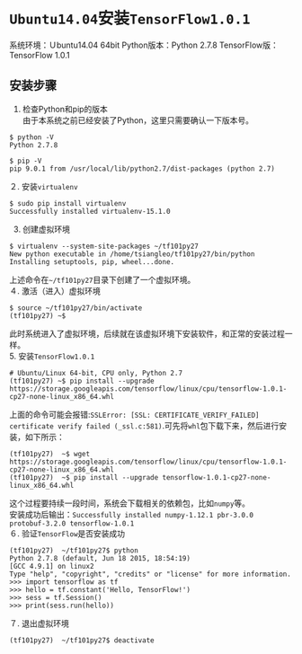 # `Ubuntu14.04`安装`TensorFlow1.0.1`
系统环境：Ｕbuntu14.04 64bit
Python版本：Python 2.7.8
TensorFlow版：TensorFlow 1.0.1

## 安装步骤   
1. 检查Python和pip的版本   
由于本系统之前已经安装了Python，这里只需要确认一下版本号。      
```
$ python -V
Python 2.7.8
```
```
$ pip -V
pip 9.0.1 from /usr/local/lib/python2.7/dist-packages (python 2.7)
```
２. 安装`virtualenv`   
```
$ sudo pip install virtualenv
Successfully installed virtualenv-15.1.0
```
3. 创建虚拟环境   
```
$ virtualenv --system-site-packages ~/tf101py27
New python executable in /home/tsiangleo/tf101py27/bin/python
Installing setuptools, pip, wheel...done.
```
上述命令在`~/tf101py27`目录下创建了一个虚拟环境。    
４. 激活（进入）虚拟环境   
```
$ source ~/tf101py27/bin/activate
(tf101py27) ~$
```
此时系统进入了虚拟环境，后续就在该虚拟环境下安装软件，和正常的安装过程一样。  
5. 安装`TensorFlow1.0.1`   
```
# Ubuntu/Linux 64-bit, CPU only, Python 2.7
(tf101py27) ~$ pip install --upgrade https://storage.googleapis.com/tensorflow/linux/cpu/tensorflow-1.0.1-cp27-none-linux_x86_64.whl
```
上面的命令可能会报错:`SSLError: [SSL: CERTIFICATE_VERIFY_FAILED] certificate verify failed (_ssl.c:581)`.可先将`whl`包下载下来，然后进行安装，如下所示：      
```
(tf101py27)  ~$ wget https://storage.googleapis.com/tensorflow/linux/cpu/tensorflow-1.0.1-cp27-none-linux_x86_64.whl
(tf101py27)  ~$ pip install --upgrade tensorflow-1.0.1-cp27-none-linux_x86_64.whl
```
这个过程要持续一段时间，系统会下载相关的依赖包，比如`numpy`等。        
安装成功后输出：`Successfully installed numpy-1.12.1 pbr-3.0.0 protobuf-3.2.0 tensorflow-1.0.1`     
６. 验证`TensorFlow`是否安装成功         
```
(tf101py27)  ~/tf101py27$ python
Python 2.7.8 (default, Jun 18 2015, 18:54:19) 
[GCC 4.9.1] on linux2
Type "help", "copyright", "credits" or "license" for more information.
>>> import tensorflow as tf
>>> hello = tf.constant('Hello, TensorFlow!')
>>> sess = tf.Session()
>>> print(sess.run(hello))
```
７. 退出虚拟环境    
```
(tf101py27)  ~/tf101py27$ deactivate
```
